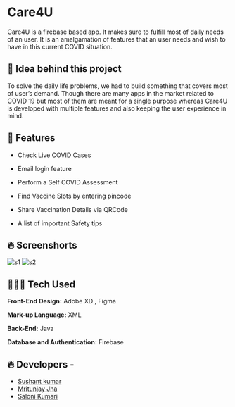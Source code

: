 
#  	Care4U

Care4U is a firebase based app.
It makes sure to fulfill most of 
daily needs of an user. 
It is an amalgamation of features
that an user needs and wish to have
in this current COVID situation.




## 🤔 Idea behind this project

To solve the daily life problems,
we had to build something that 
covers most of user’s demand.
Though there are many apps in 
the market related to COVID 19 
but most of them are meant for 
a single purpose whereas 
Care4U is developed with 
multiple features and also keeping 
the user experience in mind.



## 🚀 Features

- Check Live COVID Cases

- Email login feature

- Perform a Self COVID Assessment

- Find Vaccine Slots by entering pincode

- Share Vaccination Details via QRCode

- A list of important Safety tips


## 🔥 Screenshorts
![s1](![6](https://user-images.githubusercontent.com/99118017/233016643-cf4f81de-034a-4f39-b29e-0ba8cf13442e.jpg))
![s2](![7](https://user-images.githubusercontent.com/99118017/233016761-3e737b47-07a8-496a-82db-c44d19eaba7f.jpg))





## 👨🏽‍💻  Tech Used

**Front-End Design:** Adobe XD , Figma

**Mark-up Language:** XML

**Back-End:** Java

**Database and Authentication:** Firebase



## 🔥 Developers -

- [Sushant kumar](https://github.com/rockysushant)
- [Mritunjay Jha](https://github.com/Mritunjay-2001)
- [Saloni Kumari](https://github.com/solujr)
